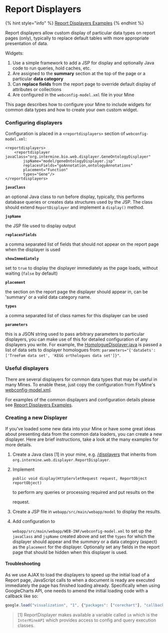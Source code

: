# Report Displayers

{% hint style="info" %}
[Report Displayers Examples](report-displayers-examples.md)
{% endhint %}

Report displayers allow custom display of particular data types on report pages \(only\), typically to replace default tables with more appropriate presentation of data. 

Widgets:

1. Use a simple framework to add a JSP for display and optionally Java code to run queries, hold caches, etc.
2. Are assigned to the **summary** section at the top of the page or a particular **data category**
3. Can **replace fields** from the report page to override default display of attributes or collections
4. Are configured in the `webconfig-model.xml` file in your Mine

This page describes how to configure your Mine to include widgets for common data types and how to create your own custom widget.

### Configuring displayers

Configuration is placed in a `<reportdisplayers>` section of `webconfig-model.xml`:

```markup
<reportdisplayers>
    <reportdisplayer javaClass="org.intermine.bio.web.displayer.GeneOntologyDisplayer"
        jspName="model/geneOntologyDisplayer.jsp"
        replacesFields="goAnnotation,ontologyAnnotations"
        placement="Function"
        types="Gene"/>
</reportdisplayers>
```

**`javaClass`**

an optional Java class to run before display, typically, this performs database queries or creates data structures used by the JSP. The class should extend `ReportDisplayer` and implement a `display()` method.

**`jspName`**

the JSP file used to display output

**`replacesFields`**

a comma separated list of fields that should not appear on the report page when the displayer is used

**`showImmediately`**

set to `true` to display the displayer immediately as the page loads, without waiting \(`false` by default\)

**`placement`**

the section on the report page the displayer should appear in, can be 'summary' or a valid data category name.

**`types`**

a comma separated list of class names for this displayer can be used

**`parameters`**

this is a JSON string used to pass arbitrary parameters to particular displayers, you can make use of this for detailed configuration of any displayers you write. For example, the [HomologueDisplayer.java](https://github.com/intermine/intermine/blob/dev/bio/webapp/src/main/java/org/intermine/bio/web/displayer/HomologueDisplayer.java) is passed a list of data sets to displayer homologues from: `parameters="{'dataSets': ['TreeFam data set', 'KEGG orthologues data set']}"`.

### Useful displayers

There are several displayers for common data types that may be useful in many Mines. To enable these, just copy the configuration from FlyMine's [webconfig-model.xml](https://github.com/intermine/flymine/blob/master/webapp/src/main/webapp/WEB-INF/webconfig-model.xml).

For examples of the common displayers and configuration details please see [Report Displayers Examples](report-displayers-examples.md).

### Creating a new Displayer

If you've loaded some new data into your Mine or have some great ideas about presenting data from the common data loaders, you can create a new displayer. Here are brief instructions, take a look at the many examples for more details.

1. Create a Java class \[1\] in your mine, e.g. [/displayers](https://github.com/intermine/flymine/tree/master/webapp/src/main/java/flymine/web/displayer) that inherits from `org.intermine.web.displayer.ReportDisplayer`.
2. Implement

   `public void display(HttpServletRequest request, ReportObject reportObject)`

   to perform any queries or processing required and put results on the

   request.

3. Create a JSP file in `webapp/src/main/webapp/model` to display the results.
4. Add configuration to

   `webapp/src/main/webapp/WEB-INF/webconfig-model.xml` to set up the `javaClass` and `jspName` created above and set the `types` for which the displayer should appear and the _summary_ or a data category \(aspect\) as the `placement` for the displayer. Optionally set any fields in the report page that should be hidden when this displayer is used.

#### Troubleshooting

As we use AJAX to load the displayers to speed up the initial load of a Report page, JavaScript calls to when a document is ready are executed immediately the page has finished loading already. Specifically when using GoogleCharts API, one needs to amend the initial loading code with a callback like so:

```javascript
google.load("visualization", "1", {"packages": ["corechart"], "callback": drawFlyAtlasChart});
```

> \[1\] ReportDisplayer makes available a variable called `im` which is the `InterMineAPI` which provides access to config and query execution classes.

